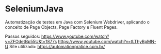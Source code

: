 # SeleniumJava
Automatização de testes em Java com Selenium Webdriver, aplicando o conceito de Page Objects, Page Factory e Fluent Pages.

Passos seguidos:
https://www.youtube.com/watch?v=ZFOdetBp55U&t=1877s
https://www.youtube.com/watch?v=tLThyBpMN-U
Site utilizado:
https://automationpratice.com.br/
